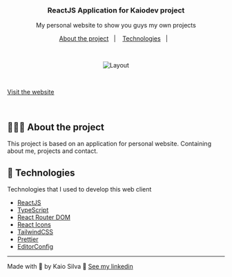 
<h3 align="center">
  ReactJS Application for Kaiodev project
</h3>

<p align="center">My personal website to show you guys my own projects</p>

<p align="center">
  <a href="#%EF%B8%8F-about-the-project">About the project</a>&nbsp;&nbsp;&nbsp;|&nbsp;&nbsp;&nbsp;
  <a href="#-technologies">Technologies</a>&nbsp;&nbsp;&nbsp;|&nbsp;&nbsp;&nbsp;
</p>

</br>

<p align="center">
  <!-- <img alt="Layout" src="https://res.cloudinary.com/eliasgcf/image/upload/v1588811213/GoBarber/Kapture_2020-05-06_at_21.25.26_tijnl5.gif"> -->

  <img alt="Layout" src="https://res.cloudinary.com/kaioosilva/image/upload/v1612266355/Screen_Recording_2021-02-02_at_11.39.36_e59bqs.gif">
  
</p>

</br>

<a href="http://www.kaiodev.com">Visit the website</a>

</br>

## 💇🏻‍♂️ About the project

This project is based on an application for personal website. Containing about me, projects and contact.

## 🚀 Technologies

Technologies that I used to develop this web client

- [ReactJS](https://reactjs.org/)
- [TypeScript](https://www.typescriptlang.org/)
- [React Router DOM](https://reacttraining.com/react-router/)
- [React Icons](https://react-icons.netlify.com/#/)
- [TailwindCSS](https://tailwindcss.com/)
- [Prettier](https://prettier.io/)
- [EditorConfig](https://editorconfig.org/)

---

Made with 💜 by Kaio Silva 👋 [See my linkedin](https://www.linkedin.com/in/kaio-oliveira-silva-54275b57/)
